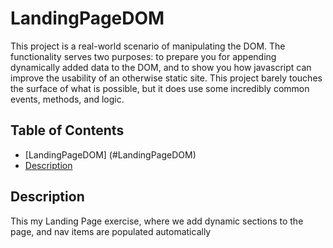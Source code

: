 # LandingPageDOM
This project is a real-world scenario of manipulating the DOM. The functionality serves two purposes: to prepare you for appending dynamically added data to the DOM, and to show you how javascript can improve the usability of an otherwise static site. This project barely touches the surface of what is possible, but it does use some incredibly common events, methods, and logic.

## Table of Contents

* [LandingPageDOM] (#LandingPageDOM)
* [Description](#Description)

## Description

This my Landing Page exercise, where we add dynamic sections to the page, and nav items are populated automatically
